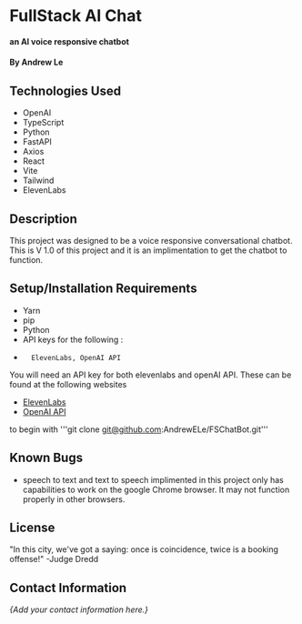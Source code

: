 # FullStack AI Chat

#### an AI voice responsive chatbot

#### By Andrew Le

## Technologies Used

* OpenAI
* TypeScript
* Python
* FastAPI
* Axios
* React
* Vite
* Tailwind
* ElevenLabs

## Description

This project was designed to be a voice responsive conversational chatbot. This is V 1.0 of this project and it is an implimentation to get the chatbot to function.

## Setup/Installation Requirements

* Yarn
* pip
* Python
* API keys for the following :
*       ElevenLabs, OpenAI API

You will need an API key for both elevenlabs and openAI API. These can be found at the following websites 

* <a href="https://elevenlabs.io/">ElevenLabs</a>
* <a href="https://platform.openai.com/">OpenAI API</a>


to begin with 
'''git clone git@github.com:AndrewELe/FSChatBot.git'''


## Known Bugs

* speech to text and text to speech implimented in this project only has capabilities to work on the google Chrome browser. It may not function properly in other browsers.

## License

"In this city, we've got a saying: once is coincidence, twice is a booking offense!" -Judge Dredd

## Contact Information

_{Add your contact information here.}_
